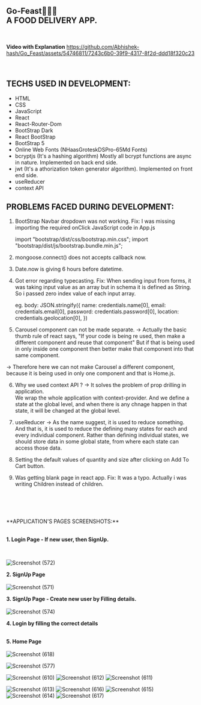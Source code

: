 Go-Feast🍕🍔🍗 <br />  A FOOD DELIVERY APP.   
----------------------------------------------------------------------------------

<br/>

**Video with Explanation**
https://github.com/Abhishek-hash/Go_Feast/assets/54746811/7243c6b0-39f9-4317-8f2d-ddd18f320c23


<br/>

TECHS USED IN DEVELOPMENT:
--------------------------

+ HTML
+ CSS
+ JavaScript
+ React
+ React-Router-Dom
+ BootStrap Dark
+ React BootStrap
+ BootStrap 5
+ Online Web Fonts (NHaasGroteskDSPro-65Md Fonts)
+ bcryptjs (It's a hashing algorithm) Mostly all bcrypt functions are async in nature. Implemented on back end side.
+ jwt (It's a athorization token generator algorithm). Implemented on front end side.
+ useReducer
+ context API


PROBLEMS FACED DURING DEVELOPMENT: 
----------------------------------

1. BootStrap Navbar dropdown was not working.
Fix: I was missing importing the required onClick JavaScript code in App.js

	 import "bootstrap/dist/css/bootstrap.min.css";
	 import "bootstrap/dist/js/bootstrap.bundle.min.js";
 
 2. mongoose.connect() does not accepts callback now.
 3. Date.now is giving 6 hours before datetime.
 
 4. Got error regarding typecasting. 
 Fix: When sending input from forms, it was taking input value as an array but in schema it is defined as
      String. So i passed zero index value of each input array.
	  
	  eg. body: JSON.stringify({
                name: credentials.name[0],
                email: credentials.email[0],
                password: credentials.password[0],
                location: credentials.geolocation[0],
            })
		
5. Carousel component can not be made separate. 
-> Actually the basic thumb rule of react says, "If your code is being re used, then make a different
   component and reuse that component" But if that is being used in only inside one component then 
   better make that component into that same component.
  
-> Therefore here we can not make Carousel a different component, because it is being used in only one component and that is Home.js.  
			
			
6. Why we used context API ?
-> It solves the problem of prop drilling in application.	
   We wrap the whole application with context-provider. And we define a state at the global level, and when there is any chnage happen in that
   state, it will be changed at the global level.
   
7. useReducer -> As the name suggest, it is used to reduce something. And that is, it is used to reduce the defining many states for each and every individual component.
				 Rather than defining individual states, we should store data in some global state, from where each state can access those data.
   
8. Setting the default values of quantity and size after clicking on Add To Cart button.
9. Was getting blank page in react app.
Fix: It was a typo. Actually i was writing Children instead of children.
<br />
<br />
<br />
<br />
**APPLICATION'S PAGES SCREENSHOTS:**
<br />
<br/>

**1. Login Page - If new user, then SignUp.** <br/>

<br/>

![Screenshot (572)](https://github.com/Abhishek-hash/Go_Feast/assets/54746811/47531572-84d5-4002-a7bc-1dcab7672d3c)

**2. SignUp Page** <br/>
<br/>
![Screenshot (571)](https://github.com/Abhishek-hash/Go_Feast/assets/54746811/faa38749-8ae7-4ae0-bfe8-c9c686c75280)

**3. SignUp Page - Create new user by Filling details.**<br/>
<br/>
![Screenshot (574)](https://github.com/Abhishek-hash/Go_Feast/assets/54746811/b8949923-d2f2-4581-b2f7-9ae28535ef7c)

**4. Login by filling the correct details**<br/>
<br/>

**5. Home Page** <br/>
<br/>
![Screenshot (618)](https://github.com/Abhishek-hash/Go_Feast/assets/54746811/9e61371b-0512-43b6-9330-f93dabe44325)

![Screenshot (577)](https://github.com/Abhishek-hash/Go_Feast/assets/54746811/2e62eab8-8cc8-45fc-8823-0ea93c9a9d07)

![Screenshot (610)](https://github.com/Abhishek-hash/Go_Feast/assets/54746811/20d76f26-cb64-4647-b71c-69ef5676e772)
![Screenshot (612)](https://github.com/Abhishek-hash/Go_Feast/assets/54746811/132200f6-9c03-4634-8055-be7d6f3d507c)
![Screenshot (611)](https://github.com/Abhishek-hash/Go_Feast/assets/54746811/65f3e1c9-2571-4094-a2f9-2384d2446b59)

![Screenshot (613)](https://github.com/Abhishek-hash/Go_Feast/assets/54746811/f0d463d7-ba46-442f-aba7-eea6d9f2859d)
![Screenshot (616)](https://github.com/Abhishek-hash/Go_Feast/assets/54746811/06ac6a56-c8bc-4d93-91cc-7a23847b3aa2)
![Screenshot (615)](https://github.com/Abhishek-hash/Go_Feast/assets/54746811/52959fb5-927b-44ce-b064-aa7c18cb7db7)
![Screenshot (614)](https://github.com/Abhishek-hash/Go_Feast/assets/54746811/6e50a3ef-9c67-4f64-aa3e-a783fc005c21)
![Screenshot (617)](https://github.com/Abhishek-hash/Go_Feast/assets/54746811/ac99989a-2208-4098-aa73-8a9300e61a04)


